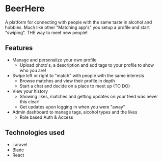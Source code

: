 # BeerHere
A platform for connecting with people with the same taste in alcohol and hobbies. Much like other "Matching app's" you setup a profile and start "swiping". THE way to meet new people!

## Features
- Manage and personalize your own profile
  - Upload photo's, a description and add tags to your profile to show who you are!
- Swipe left or right to "match" with people with the same interests
  - Browse matches and view their profile in depth
  - Start a chat and decide on a place to meet up (TO DO)
- View your history
  - Showing likes, matches and getting updates on your feed was never this clear!
  - Get updates upon logging in when you were "away"
- Admin dashboard to manage tags, alcohol types and the likes
  - Role based Auth & Access

## Technologies used
- Laravel
- Blade
- React

